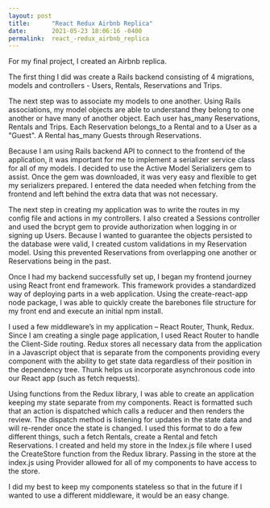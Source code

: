 ```yaml
---
layout: post
title:      "React Redux Airbnb Replica"
date:       2021-05-23 18:06:16 -0400
permalink:  react_-redux_airbnb_replica
---
```


For my final project, I created an Airbnb replica. 

The first thing I did was create a Rails backend consisting of 4 migrations, models and controllers - Users, Rentals, Reservations and Trips. 

The next step was to associate my models to one another. Using Rails associations, my model objects are able to understand they belong to one another or have many of another object. Each user has_many Reservations, Rentals and Trips. Each Reservation belongs_to a Rental and to a User as a "Guest". A Rental has_many Guests through Reservations. 

Because I am using Rails backend API to connect to the frontend of the application, it was important for me to implement a serializer service class for all of my models. I decided to use the Active Model Serializers gem to assist. Once the gem was downloaded, it was very easy and flexible to get my serializers prepared. I entered the data needed when fetching from the frontend and left behind the extra data that was not necessary.

The next step in creating my application was to write the routes in my config file and actions in my controllers. I also created a Sessions controller and used the bcrypt gem to provide authorization when logging in or signing up Users. Because I wanted to guarantee the objects persisted to the database were valid, I created custom validations in my Reservation model. Using this prevented Reservations from overlapping one another or Reservations being in the past. 

Once I had my backend successfully set up, I began my frontend journey using React front end framework. This framework provides a standardized way of deploying parts in a web application. Using the create-react-app node package, I was able to quickly create the barebones file structure for my front end and execute an initial npm install.

I used a few middleware’s in my application – React Router, Thunk, Redux. Since I am creating a single page application, I used React Router to handle the Client-Side routing. Redux stores all necessary data from the application in a Javascript object that is separate from the components providing every component with the ability to get state data regardless of their position in the dependency tree. Thunk helps us incorporate asynchronous code into our React app (such as fetch requests). 

Using functions from the Redux library, I was able to create an application keeping my state separate from my components. React is formatted such that an action is dispatched which calls a reducer and then renders the review. The dispatch method is listening for updates in the state data and will re-render once the state is changed. I used this format to do a few different things, such a fetch Rentals, create a Rental and fetch Reservations. I created and held my store in the Index.js file where I used the CreateStore function from the Redux library. Passing in the store at the index.js using Provider allowed for all of my components to have access to the store. 

I did my best to keep my components stateless so that in the future if I wanted to use a different middleware, it would be an easy change. 



